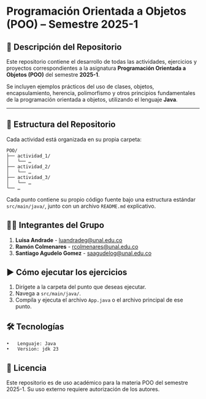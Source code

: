 # Programación Orientada a Objetos (POO) – Semestre 2025-1

## 📘 Descripción del Repositorio

Este repositorio contiene el desarrollo de todas las actividades, ejercicios y proyectos correspondientes a la asignatura **Programación Orientada a Objetos (POO)** del semestre **2025-1**.

Se incluyen ejemplos prácticos del uso de clases, objetos, encapsulamiento, herencia, polimorfismo y otros principios fundamentales de la programación orientada a objetos, utilizando el lenguaje **Java**.

---

## 📁 Estructura del Repositorio

Cada actividad está organizada en su propia carpeta:

```
POO/
├── actividad_1/
│   └── …
├── actividad_2/
│   └── …
├── actividad_3/
│   └── …
└── …
```

Cada punto contiene su propio código fuente bajo una estructura estándar `src/main/java/`, junto con un archivo `README.md` explicativo.


## 🧑‍💻 Integrantes del Grupo

1. **Luisa Andrade** - [luandradeg@unal.edu.co](luandradeg@unal.edu.co)
2. **Ramón Colmenares** - [rcolmenares@unal.edu.co](rcolmenares@unal.edu.co)
3. **Santiago Agudelo Gomez** - [saagudelog@unal.edu.co](saagudelog@unal.edu.co)


## ▶️ Cómo ejecutar los ejercicios

1. Dirígete a la carpeta del punto que deseas ejecutar.
2. Navega a `src/main/java/`.
3. Compila y ejecuta el archivo `App.java` o el archivo principal de ese punto.


## 🛠️ Tecnologías

	•	Lenguaje: Java
	•	Version: jdk 23


## 📎 Licencia

Este repositorio es de uso académico para la materia POO del semestre 2025-1. Su uso externo requiere autorización de los autores.
